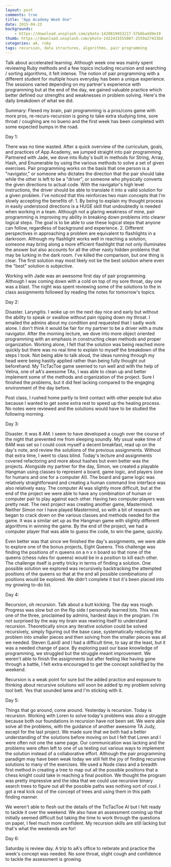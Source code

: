 ```yaml
---
layout: post
comments: true
title: "App Academy Week One"
date: 2015-04-23
backgrounds:
    - https://download.unsplash.com/photo-1420819453217-57b6badd9e19
thumb: https://download.unsplash.com/photo-1422433555807-2559a27433bd
categories: aA, ruby
tags: recursion, data structures, algorithms, pair programming
---
```


Talk about accelerated learning. Although week one was mainly spent reviewing Ruby methods and
a few topics including recursion and searching / sorting algorithms, it felt intense. The notion
of pair programming with a different student for multiple hours everyday has been a unique experience.
The sessions varied depending on my partner's experience with programming but at the end of the day,
we gained valuable practice which better defined our strengths and weaknesses in problem solving. Here's
the daily breakdown of what we did.

Summary: Flexed my brain, pair programming is a pros/cons game with more pros, re-recurs-recursion
is going to take extra studying time, sore throat / coughing are no bueno and the first week has been
completed with some expected bumps in the road.

Day 1:

There was no time wasted. After a quick overview of the curriculum, goals, and practices of App Academy,
we jumped straight into pair programming. Partnered with Jade, we dove into Ruby's built in methods
for String, Array, Hash, and Enumerable by using the various methods to solve a set of given exercises.
Pair programming works on the basis that one person is a "navigator," or someone who dictates the direction
that the pair should take while the other is left to be a "driver", or someone who physically converts
the given directions to actual code. With the navigator's high level instructions, the driver should be
able to translate it into a valid solution for a given problem. I've noticed that this reinforces two
main concepts that I'm slowly accepting the benefits of: 1. By being to explain my thought process
in easily understood directions is a HUGE skill that undoubtedly is needed when working in a team.
Although not a glaring weakness of mine, pair programming is improving my ability in breaking down problems
into clearer logical steps. The goal is to be able to use these logical steps that anyone can follow,
regardless of background and experience. 2. Different perspectives in approaching a problem are equivalent
to flashlights in a darkroom. Although my flashlight works well in reaching a solution, someone may
bring along a more efficient flashlight that not only illuminates the answer but also accounts for
all the other nasty hidden problems that may be lurking in the dark room. I've killed the comparison,
but one thing is clear. The first solution may most likely not be the best solution where even the "best"
solution is subjective.

Working with Jade was an awesome first day of pair programming. Although I was coming down with a
cold on top of my sore throat, day one was a blast. The night was spent reviewing some of the solutions
to the in class assignments followed by reading the notes for tomorrow's topics.

Day 2:

Disaster. Laryngitis. I woke up on the next day nice and early but without the ability to speak
or swallow without pain ripping down my throat. I emailed the admins about my condition and requested
that I sadly work alone. I don't think it would be fair for my partner to be a driver with a mute
navigator. After the morning lecture, we dove into more object oriented programming with an emphasis
in constructing clean methods and proper organization. Working alone, I felt that the solution was being
reached more quickly but there was no real time to explain to myself the breakdown of the steps I took.
Not being able to talk aloud, the ideas running through my head were being hastily applied rather than
being fully thought out beforehand. My TicTacToe game seemed to run well and with the help of Velina,
 one of aA's awesome TAs, I was able to clean up and better implement some of the methods and organization
 of the project. Sure I finished the problems, but it did feel lacking compared to the
engaging environment of the day before.

Post class, I rushed home partly to limit contact with other people but also because I wanted to get
some extra rest to speed up the healing process. No notes were reviewed and the solutions would have
to be studied the following morning.

Day 3:

Disaster. It was 8 AM. I seem to have developed a cough over the course of the night that prevented
me from sleeping soundly. My usual wake time of 6AM was set so I could cook myself a decent breakfast,
read up on the day's note, and review the solutions of the previous assignments. Without that extra time,
I went to class blind. Today's lecture and assignments covered refactoring and more about hashes but
even better was the projects. Alongside my partner for the day, Simon, we created a playable
Hangman using classes to represent a board, game logic, and players (one for humans and one for
a computer AI). The board and game logic was relatively straightforward and creating a human command
line interface was also relatively easy. The computer AI was slightly more difficult, but at the end
of the project we were able to have any combination of human or computer pair to play against each other.
Having two computer players was pretty neat. The next project was creating another game, Mastermind.
Neither Simon nor I have played Mastermind, so with a bit of research we began to crack down on the
various classes and methods needed for the game. It was a similar set up as the Hangman game with
slightly different algorithms in winning the game. By the end of the project, we had a computer
player that was able to guess the code, to win the game, quickly.

Even better was that since we finished the day's assignments, we were able to explore one of the
bonus projects, Eight Queens. This challenge was finding the positions of n queens on a n x n board
so that none of the queens (chess rules for queens) would be in a position to kill each other. The
challenge itself is pretty tricky in terms of finding a solution. One possible solution we explored was
recursively backtracking the attempted positions of the queens so that at the end all possible combinations
of positions would be explored. We didn't complete it but it's been placed into my growing to-do list.

Day 4:

Recursion, oh recursion. Talk about a butt kicking. The day was rough. Progress was slow but on the flip side
I personally learned lots. This was one of the three, proclaimed by admins, hardest days in the program. I'm
not surprised by the way my brain was rewiring itself to understand recursion. Theoretically since
any iterative solution could be solved recursively, simply figuring out the base case, systematically
reducing the problem into smaller pieces and then solving from the smaller pieces was all we needed.
Steven (Laird) and I had a difficult time, to say at the least, but it was a needed change of pace.
By exploring past our base knowledge of programming, we struggled but the struggle meant improvement.
We weren't able to finish the assignments but after feeling like having gone through a battle, I felt
extra encouraged to get the concept solidified by the weekend.

Recursion is a weak point for sure but the added practice and exposure to thinking about recursive
solutions will soon be added tp my problem solving tool belt. Yes that sounded lame and I'm sticking
with it.

Day 5:

Things that go around, come around. Yesterday is recursion. Today is recursion. Working with Loren
to solve today's problems was also a struggle because both our foundations in recursion have not been
set. We were able solve all the problems, with the guidance of another awesome TA Judy, except for
the last project. We made sure that we both had a better understanding of the solutions before moving
on but I felt that Loren and I were often not one the same page. Our communication was lacking and
the problems were often left to one of us testing out various ways to implement the solution instead
of a collaborative effort. Although the pair programming paradigm may have been weak today we still
felt the joy of finding recursive solutions to many of the exercises. We used a Node class and a breadth
first method in creating a tree to map out all the possible positions that a chess knight could take
in reaching a final position. We thought the program was pretty impressive and the idea that we could
use recursive binary search trees to figure out all the possible paths was nothing sort of cool. I
got a real kick out of the concept of trees and using them in this path finding manner.

We weren't able to flesh out the details of the TicTacToe AI but I felt ready to tackle it over the
weekend. We also have an assessment coming up that initially seemed difficult but taking the time
 to work through the questions on paper, I feel much more confident. My recursion skills are still
 lacking but that's what the weekends are for!

Day 6:

Saturday is review day. A trip to aA's office to reiterate and practice the week's concept was
needed. No sore throat, slight cough and confidence to tackle the assessment is growing.



